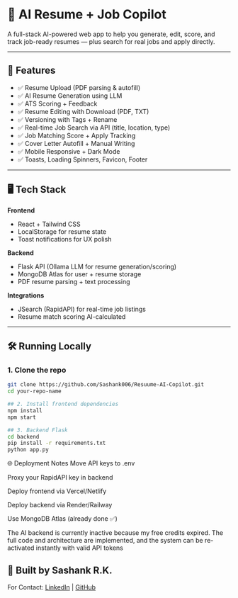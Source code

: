 # 💼 AI Resume + Job Copilot

A full-stack AI-powered web app to help you generate, edit, score, and track job-ready resumes — plus search for real jobs and apply directly.

---

## 🚀 Features

- ✅ Resume Upload (PDF parsing & autofill)
- ✅ AI Resume Generation using LLM
- ✅ ATS Scoring + Feedback
- ✅ Resume Editing with Download (PDF, TXT)
- ✅ Versioning with Tags + Rename
- ✅ Real-time Job Search via API (title, location, type)
- ✅ Job Matching Score + Apply Tracking
- ✅ Cover Letter Autofill + Manual Writing
- ✅ Mobile Responsive + Dark Mode
- ✅ Toasts, Loading Spinners, Favicon, Footer

---

## 🖥️ Tech Stack

**Frontend**  
- React + Tailwind CSS  
- LocalStorage for resume state  
- Toast notifications for UX polish

**Backend**  
- Flask API (Ollama LLM for resume generation/scoring)  
- MongoDB Atlas for user + resume storage  
- PDF resume parsing + text processing

**Integrations**  
- JSearch (RapidAPI) for real-time job listings  
- Resume match scoring AI-calculated

---

## 🛠️ Running Locally

### 1. Clone the repo

```bash
git clone https://github.com/Sashank006/Resuume-AI-Copilot.git
cd your-repo-name
```
```bash
## 2. Install frontend dependencies
npm install
npm start
```
```bash
## 3. Backend Flask
cd backend
pip install -r requirements.txt
python app.py
```


🌐 Deployment Notes
Move API keys to .env

Proxy your RapidAPI key in backend

Deploy frontend via Vercel/Netlify

Deploy backend via Render/Railway

Use MongoDB Atlas (already done ✅)

The AI backend is currently inactive because my free credits expired. The full code and architecture are implemented, and the system can be re-activated instantly with valid API tokens

## 🧠 Built by Sashank R.K.
For Contact: [LinkedIn](https://www.linkedin.com/in/sashankreddyk) | [GitHub](https://github.com/Sashank006)


